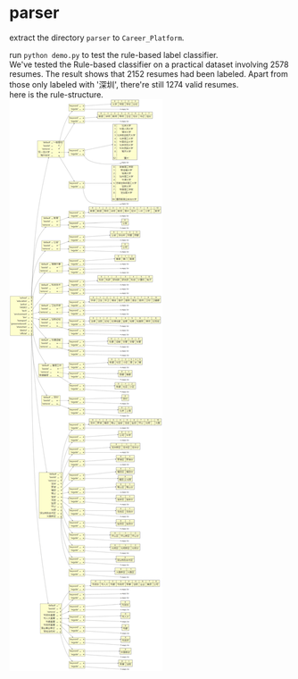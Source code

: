 # parser
extract the directory `parser` to `Career_Platform`.

run `python demo.py` to test the rule-based label classifier.  
We've tested the Rule-based classifier on a practical dataset involving 2578 resumes. The result shows that 2152 resumes had been labeled. Apart from those only labeled with '深圳', there're still 1274 valid resumes.  
here is the rule-structure.  
![Group-label](picture/Rule-Structure.png)

